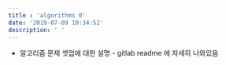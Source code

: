```yaml
---
title : 'algorithms 0'
date: '2019-07-09 10:34:52'
description: ' '
---
```

 
- 알고리즘 문제 셋업에 대한 설명 - gitlab readme 에 자세히 나와있음